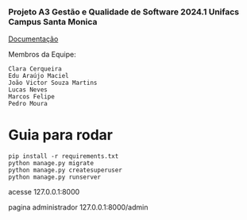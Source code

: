 ### Projeto A3 Gestão e Qualidade de Software 2024.1 Unifacs Campus Santa Monica
[Documentação](https://github.com/Edu371/Unifacs2024.1/blob/main/Documenta%C3%A7%C3%A3o/E-COMMERXPRESS.pdf)

Membros da Equipe:
```
Clara Cerqueira
Edu Araújo Maciel
João Victor Souza Martins
Lucas Neves
Marcos Felipe
Pedro Moura
```
# Guia para rodar

```
pip install -r requirements.txt
python manage.py migrate
python manage.py createsuperuser
python manage.py runserver
````

acesse 127.0.0.1:8000

pagina administrador 127.0.0.1:8000/admin
